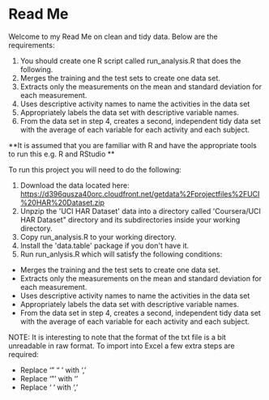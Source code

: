 # Read Me

Welcome to my Read Me on clean and tidy data.  Below are the requirements:

1. You should create one R script called run_analysis.R that does the following. 
2. Merges the training and the test sets to create one data set.
3. Extracts only the measurements on the mean and standard deviation for each measurement. 
4. Uses descriptive activity names to name the activities in the data set
5. Appropriately labels the data set with descriptive variable names. 
6. From the data set in step 4, creates a second, independent tidy data set with the average of each variable for each activity and each subject.

**It is assumed that you are familiar with R and have the appropriate tools to run this e.g. R and RStudio **

To run this project you will need to do the following:

1. Download the data located here: https://d396qusza40orc.cloudfront.net/getdata%2Fprojectfiles%2FUCI%20HAR%20Dataset.zip 
2. Unpzip the 'UCI HAR Dataset' data into a directory called 'Coursera/UCI HAR Dataset" directory and its subdirectories inside your working directory.
3. Copy run_analysis.R to your working directory.
4. Install the 'data.table' package if you don't have it.
5. Run run_anlysis.R which will satisfy the following conditions:
  * Merges the training and the test sets to create one data set.
  * Extracts only the measurements on the mean and standard deviation for each measurement. 
  * Uses descriptive activity names to name the activities in the data set
  * Appropriately labels the data set with descriptive variable names. 
  * From the data set in step 4, creates a second, independent tidy data set with the average of each variable for each activity and each subject.

NOTE: It is interesting to note that the format of the txt file is a bit unreadable in raw format. To import into Excel a few extra steps are required:
-	Replace ‘” “ ’ with ‘,’
-	Replace ‘”’ with ‘’
-	Replace ‘ ‘ with ‘,’




